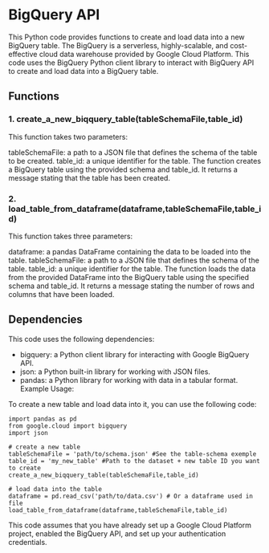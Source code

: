 # BigQuery API
This Python code provides functions to create and load data into a new BigQuery table. The BigQuery is a serverless, highly-scalable, and cost-effective cloud data warehouse provided by Google Cloud Platform. This code uses the BigQuery Python client library to interact with BigQuery API to create and load data into a BigQuery table.

## Functions

### 1. create_a_new_biqquery_table(tableSchemaFile,table_id)
This function takes two parameters:

tableSchemaFile: a path to a JSON file that defines the schema of the table to be created.
table_id: a unique identifier for the table.
The function creates a BigQuery table using the provided schema and table_id. It returns a message stating that the table has been created.

### 2. load_table_from_dataframe(dataframe,tableSchemaFile,table_id)
This function takes three parameters:

dataframe: a pandas DataFrame containing the data to be loaded into the table.
tableSchemaFile: a path to a JSON file that defines the schema of the table.
table_id: a unique identifier for the table.
The function loads the data from the provided DataFrame into the BigQuery table using the specified schema and table_id. It returns a message stating the number of rows and columns that have been loaded.

## Dependencies

This code uses the following dependencies:

- bigquery: a Python client library for interacting with Google BigQuery API.
- json: a Python built-in library for working with JSON files.
- pandas: a Python library for working with data in a tabular format.
Example Usage:

To create a new table and load data into it, you can use the following code:

```shell
import pandas as pd
from google.cloud import bigquery
import json

# create a new table
tableSchemaFile = 'path/to/schema.json' #See the table-schema exemple
table_id = 'my_new_table' #Path to the dataset + new table ID you want to create
create_a_new_biqquery_table(tableSchemaFile,table_id)

# load data into the table
dataframe = pd.read_csv('path/to/data.csv') # Or a dataframe used in file
load_table_from_dataframe(dataframe,tableSchemaFile,table_id)
```

This code assumes that you have already set up a Google Cloud Platform project, enabled the BigQuery API, and set up your authentication credentials.
